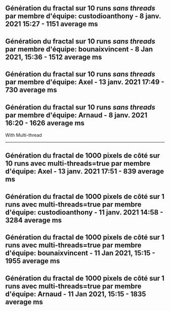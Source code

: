 Génération du fractal sur 10 runs *sans threads* par membre d'équipe: 
custodioanthony - 8 janv. 2021 15:27 - 1151 average ms
-------------------------------------------------------------------------
Génération du fractal sur 10 runs *sans threads* par membre d'équipe: 
bounaixvincent - 8 Jan 2021, 15:36 - 1512 average ms
-------------------------------------------------------------------------
Génération du fractal sur 10 runs *sans threads* par membre d'équipe: 
Axel - 13 janv. 2021 17:49 - 730 average ms
-------------------------------------------------------------------------
Génération du fractal sur 10 runs *sans threads* par membre d'équipe:
Arnaud - 8 janv. 2021 16:20 - 1626 average ms
-------------------------------------------------------------------------

With Multi-thread

-------------------------------------------------------------------------
Génération du fractal de 1000 pixels de côté sur 10 runs avec multi-threads=true par membre d'équipe:
Axel - 13 janv. 2021 17:51 - 839 average ms
-------------------------------------------------------------------------
Génération du fractal de 1000 pixels de côté sur 1 runs avec multi-threads=true par membre d'équipe:
custodioanthony - 11 janv. 2021 14:58 - 3284 average ms
-------------------------------------------------------------------------
Génération du fractal de 1000 pixels de côté sur 1 runs avec multi-threads=true par membre d'équipe:
bounaixvincent - 11 Jan 2021, 15:15 - 1955 average ms
-------------------------------------------------------------------------
Génération du fractal de 1000 pixels de côté sur 1 runs avec multi-threads=true par membre d'équipe:
Arnaud - 11 Jan 2021, 15:15 - 1835 average ms
-------------------------------------------------------------------------

